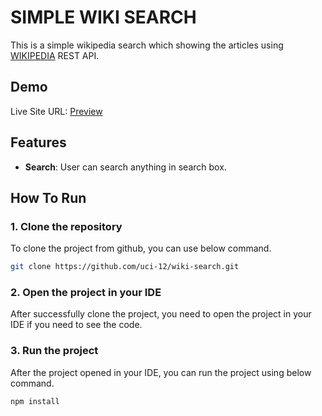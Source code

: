 # SIMPLE WIKI SEARCH

This is a simple wikipedia search which showing the articles using [WIKIPEDIA](https://en.wikipedia.org/w/api.php) REST API.

## Demo

Live Site URL: [Preview](https://simple-wiki-search.vercel.app)

## Features

- **Search**: User can search anything in search box.

## How To Run

### 1. Clone the repository

 To clone the project from github, you can use below command.

 ```bash
git clone https://github.com/uci-12/wiki-search.git
```

### 2. Open the project in your IDE

After successfully clone the project, you need to open the project in your IDE if you need to see the code.

### 3. Run the project

After the project opened in your IDE, you can run the project using below command.

```bash
npm install
```